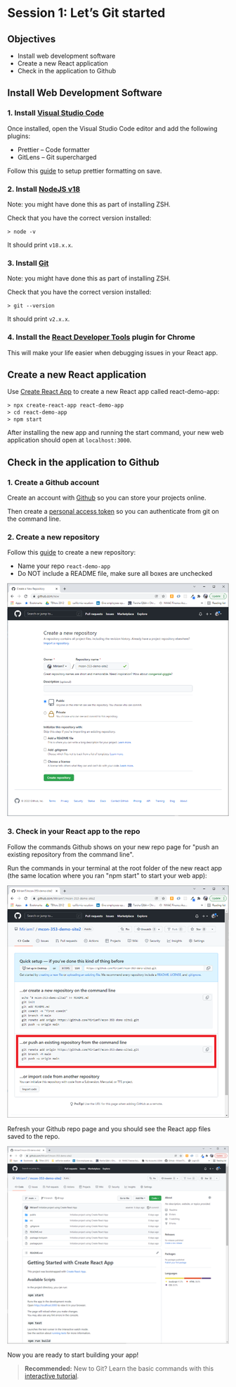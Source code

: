 # Session 1: Let’s Git started

## Objectives

- Install web development software
- Create a new React application
- Check in the application to Github

## Install Web Development Software

### 1. Install [Visual Studio Code](https://code.visualstudio.com/)

Once installed, open the Visual Studio Code editor and add the following plugins:

- Prettier – Code formatter
- GitLens – Git supercharged

Follow this [guide](https://scottsauber.com/2017/06/10/prettier-format-on-save-never-worry-about-formatting-javascript-again/) to setup prettier formatting on save.

### 2. Install [NodeJS v18](https://nodejs.org/en/)

Note: you might have done this as part of installing ZSH.

Check that you have the correct version installed:

```
> node -v
```

It should print `v18.x.x`.

### 3. Install [Git](https://git-scm.com/downloads)

Note: you might have done this as part of installing ZSH.

Check that you have the correct version installed:

```
> git --version
```

It should print `v2.x.x`.

### 4. Install the [React Developer Tools](https://chrome.google.com/webstore/detail/react-developer-tools/fmkadmapgofadopljbjfkapdkoienihi?hl=en) plugin for Chrome

This will make your life easier when debugging issues in your React app.

## Create a new React application

Use [Create React App](https://create-react-app.dev/) to create a new React app called react-demo-app:

```
> npx create-react-app react-demo-app
> cd react-demo-app
> npm start
```

After installing the new app and running the start command, your new web application should open at `localhost:3000`.

## Check in the application to Github

### 1. Create a Github account

Create an account with [Github](https://github.com/) so you can store your projects online.

Then create a [personal access token](https://docs.github.com/en/authentication/keeping-your-account-and-data-secure/creating-a-personal-access-token) so you can authenticate from git on the command line.

### 2. Create a new repository

Follow this [guide](https://docs.github.com/en/get-started/quickstart/hello-world) to create a new repository:

- Name your repo `react-demo-app`
- Do NOT include a README file, make sure all boxes are unchecked

![New Github repo](https://github.com/MiriamT/learn-react/blob/main/images/session1_new_repo.png?raw=true)

### 3. Check in your React app to the repo

Follow the commands Github shows on your new repo page for "push an existing repository from the command line".

Run the commands in your terminal at the root folder of the new react app (the same location where you ran "npm start" to start your web app):

![Push new repo](https://github.com/MiriamT/learn-react/blob/main/images/session1_push_repo.png?raw=true)

Refresh your Github repo page and you should see the React app files saved to the repo.

![Saved repo](https://github.com/MiriamT/learn-react/blob/main/images/session1_github_repo.png?raw=true)

Now you are ready to start building your app!

> **Recommended:** New to Git? Learn the basic commands with this [interactive tutorial](https://learngitbranching.js.org/?locale=en_US).
